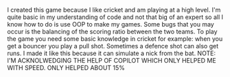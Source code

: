 I created this game because I like cricket and am playing at a high level. I'm quite basic in my understanding of code and not that big of an expert so all I know how to do is use OOP to make my games. Some bugs that you may occur is the balancing of the scoring ratio between the two teams. To play the game you need some basic knowledge in cricket for example: when you get a bouncer you play a pull shot. Sometimes a defence shot can also get runs. I made it like this because it can simulate a nick from the bat. NOTE: I'M ACKNOLWEDGING THE HELP OF COPILOT WHICH ONLY HELPED ME WITH SPEED. ONLY HELPED ABOUT 15%